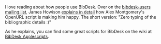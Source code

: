 <!--
.. title: BibDesk OpenURL script workflow
.. date: 2007/01/15 04:23
.. slug: bibdesk-openurl-script-workflow
.. link:
.. description:
.. tags: bibdesk, mac
-->


I love reading about how people use BibDesk. Over on the [bibdesk-users mailing list](http://sourceforge.net/mailarchive/forum.php?forum_id=11760), James Howison [explains in detail](http://sourceforge.net/mailarchive/forum.php?forum_id=11760) how Alex Montgomery's OpenURL script is making him happy. The short version: "Zero typing of the bibliographic details :)"

As he explains, you can find some great scripts for BibDesk on the wiki at [BibDesk Applescripts](http://bibdesk.sourceforge.net/wiki/index.php/BibDesk_Applescripts).
